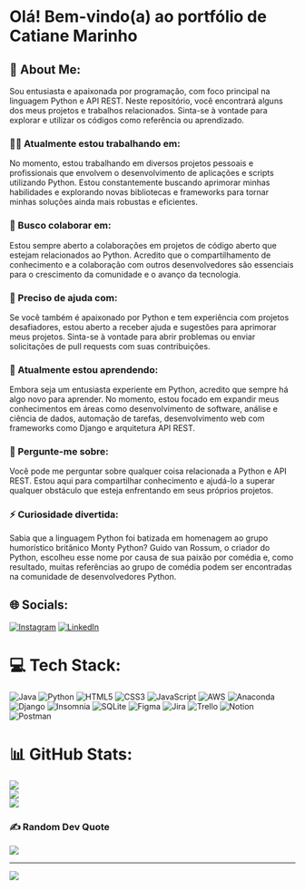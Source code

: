 # Olá! Bem-vindo(a) ao portfólio de Catiane Marinho

## 💫 About Me:
Sou entusiasta e apaixonada por programação, com foco principal na linguagem Python e API REST. Neste repositório, você encontrará alguns dos meus projetos e trabalhos relacionados. Sinta-se à vontade para explorar e utilizar os códigos como referência ou aprendizado.

### 👨‍💻 Atualmente estou trabalhando em:

No momento, estou trabalhando em diversos projetos pessoais e profissionais que envolvem o desenvolvimento de aplicações e scripts utilizando Python. Estou constantemente buscando aprimorar minhas habilidades e explorando novas bibliotecas e frameworks para tornar minhas soluções ainda mais robustas e eficientes.

### 👯 Busco colaborar em:

Estou sempre aberto a colaborações em projetos de código aberto que estejam relacionados ao Python. Acredito que o compartilhamento de conhecimento e a colaboração com outros desenvolvedores são essenciais para o crescimento da comunidade e o avanço da tecnologia.

### 🤝 Preciso de ajuda com:

Se você também é apaixonado por Python e tem experiência com projetos desafiadores, estou aberto a receber ajuda e sugestões para aprimorar meus projetos. Sinta-se à vontade para abrir problemas ou enviar solicitações de pull requests com suas contribuições.

### 🌱 Atualmente estou aprendendo:

Embora seja um entusiasta experiente em Python, acredito que sempre há algo novo para aprender. No momento, estou focado em expandir meus conhecimentos em áreas como desenvolvimento de software, análise e ciência de dados, automação de tarefas, desenvolvimento web com frameworks como Django e arquitetura API REST.

### 💬 Pergunte-me sobre:

Você pode me perguntar sobre qualquer coisa relacionada a Python e API REST. Estou aqui para compartilhar conhecimento e ajudá-lo a superar qualquer obstáculo que esteja enfrentando em seus próprios projetos.

### ⚡ Curiosidade divertida:

Sabia que a linguagem Python foi batizada em homenagem ao grupo humorístico britânico Monty Python? Guido van Rossum, o criador do Python, escolheu esse nome por causa de sua paixão por comédia e, como resultado, muitas referências ao grupo de comédia podem ser encontradas na comunidade de desenvolvedores Python.

## 🌐 Socials:
[![Instagram](https://img.shields.io/badge/Instagram-%23E4405F.svg?logo=Instagram&logoColor=white)](https://instagram.com/https://instagram.com/catideveloper) [![LinkedIn](https://img.shields.io/badge/LinkedIn-%230077B5.svg?logo=linkedin&logoColor=white)](https://linkedin.com/in/https://www.linkedin.com/in/catiane-marinho/) 

# 💻 Tech Stack:
![Java](https://img.shields.io/badge/java-%23ED8B00.svg?style=for-the-badge&logo=java&logoColor=white) ![Python](https://img.shields.io/badge/python-3670A0?style=for-the-badge&logo=python&logoColor=ffdd54) ![HTML5](https://img.shields.io/badge/html5-%23E34F26.svg?style=for-the-badge&logo=html5&logoColor=white) ![CSS3](https://img.shields.io/badge/css3-%231572B6.svg?style=for-the-badge&logo=css3&logoColor=white) ![JavaScript](https://img.shields.io/badge/javascript-%23323330.svg?style=for-the-badge&logo=javascript&logoColor=%23F7DF1E) ![AWS](https://img.shields.io/badge/AWS-%23FF9900.svg?style=for-the-badge&logo=amazon-aws&logoColor=white) ![Anaconda](https://img.shields.io/badge/Anaconda-%2344A833.svg?style=for-the-badge&logo=anaconda&logoColor=white) ![Django](https://img.shields.io/badge/django-%23092E20.svg?style=for-the-badge&logo=django&logoColor=white) ![Insomnia](https://img.shields.io/badge/Insomnia-black?style=for-the-badge&logo=insomnia&logoColor=5849BE) ![SQLite](https://img.shields.io/badge/sqlite-%2307405e.svg?style=for-the-badge&logo=sqlite&logoColor=white) 	![Figma](https://img.shields.io/badge/figma-%23F24E1E.svg?style=for-the-badge&logo=figma&logoColor=white) ![Jira](https://img.shields.io/badge/jira-%230A0FFF.svg?style=for-the-badge&logo=jira&logoColor=white) ![Trello](https://img.shields.io/badge/Trello-%23026AA7.svg?style=for-the-badge&logo=Trello&logoColor=white) ![Notion](https://img.shields.io/badge/Notion-%23000000.svg?style=for-the-badge&logo=notion&logoColor=white) ![Postman](https://img.shields.io/badge/Postman-FF6C37?style=for-the-badge&logo=postman&logoColor=white)
# 📊 GitHub Stats:
![](https://github-readme-stats.vercel.app/api?username=catianemarinho&theme=dark&hide_border=false&include_all_commits=true&count_private=true)<br/>
![](https://github-readme-streak-stats.herokuapp.com/?user=catianemarinho&theme=dark&hide_border=false)<br/>
![](https://github-readme-stats.vercel.app/api/top-langs/?username=catianemarinho&theme=dark&hide_border=false&include_all_commits=true&count_private=true&layout=compact)

### ✍️ Random Dev Quote
![](https://quotes-github-readme.vercel.app/api?type=horizontal&theme=tokyonight)


---
[![](https://visitcount.itsvg.in/api?id=catianemarinho&icon=0&color=9)](https://visitcount.itsvg.in)

